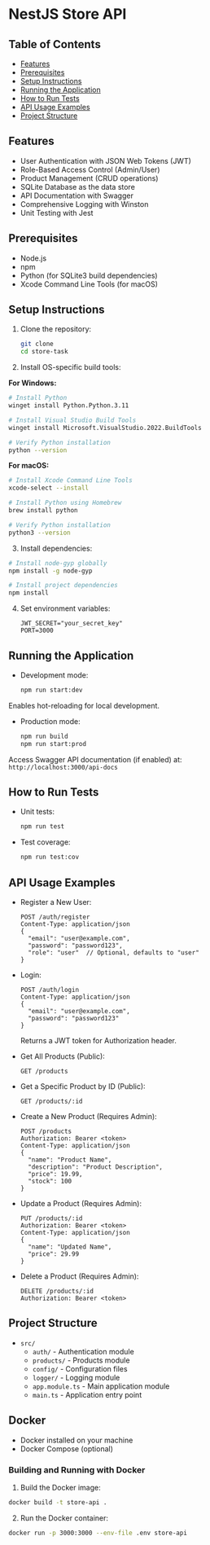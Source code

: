 # NestJS Store API

## Table of Contents

- [Features](#features)
- [Prerequisites](#prerequisites)
- [Setup Instructions](#setup-instructions)
- [Running the Application](#running-the-application)
- [How to Run Tests](#how-to-run-tests)
- [API Usage Examples](#api-usage-examples)
- [Project Structure](#project-structure)

## Features

- User Authentication with JSON Web Tokens (JWT)
- Role-Based Access Control (Admin/User)
- Product Management (CRUD operations)
- SQLite Database as the data store
- API Documentation with Swagger
- Comprehensive Logging with Winston
- Unit Testing with Jest

## Prerequisites

- Node.js
- npm
- Python (for SQLite3 build dependencies)
- Xcode Command Line Tools (for macOS)

## Setup Instructions

1. Clone the repository:

   ```bash
   git clone
   cd store-task
   ```

2. Install OS-specific build tools:

**For Windows:**

```bash
# Install Python
winget install Python.Python.3.11

# Install Visual Studio Build Tools
winget install Microsoft.VisualStudio.2022.BuildTools

# Verify Python installation
python --version
```

**For macOS:**

```bash
# Install Xcode Command Line Tools
xcode-select --install

# Install Python using Homebrew
brew install python

# Verify Python installation
python3 --version
```

3. Install dependencies:

```bash
# Install node-gyp globally
npm install -g node-gyp

# Install project dependencies
npm install
```

4. Set environment variables:

   ```plaintext
   JWT_SECRET="your_secret_key"
   PORT=3000
   ```

## Running the Application

- Development mode:

  ```bash
  npm run start:dev
  ```

Enables hot-reloading for local development.

- Production mode:
  ```bash
  npm run build
  npm run start:prod
  ```

Access Swagger API documentation (if enabled) at:
`http://localhost:3000/api-docs`

## How to Run Tests

- Unit tests:
  ```bash
  npm run test
  ```
- Test coverage:
  ```bash
  npm run test:cov
  ```

## API Usage Examples

- Register a New User:

  ```http
  POST /auth/register
  Content-Type: application/json
  {
    "email": "user@example.com",
    "password": "password123",
    "role": "user"  // Optional, defaults to "user"
  }
  ```

- Login:

  ```http
  POST /auth/login
  Content-Type: application/json
  {
    "email": "user@example.com",
    "password": "password123"
  }
  ```

  Returns a JWT token for Authorization header.

- Get All Products (Public):

  ```http
  GET /products
  ```

- Get a Specific Product by ID (Public):

  ```http
  GET /products/:id
  ```

- Create a New Product (Requires Admin):

  ```http
  POST /products
  Authorization: Bearer <token>
  Content-Type: application/json
  {
    "name": "Product Name",
    "description": "Product Description",
    "price": 19.99,
    "stock": 100
  }
  ```

- Update a Product (Requires Admin):

  ```http
  PUT /products/:id
  Authorization: Bearer <token>
  Content-Type: application/json
  {
    "name": "Updated Name",
    "price": 29.99
  }
  ```

- Delete a Product (Requires Admin):
  ```http
  DELETE /products/:id
  Authorization: Bearer <token>
  ```

## Project Structure

- `src/`
  - `auth/` - Authentication module
  - `products/` - Products module
  - `config/` - Configuration files
  - `logger/` - Logging module
  - `app.module.ts` - Main application module
  - `main.ts` - Application entry point

## Docker

- Docker installed on your machine
- Docker Compose (optional)

### Building and Running with Docker

1. Build the Docker image:

```bash
docker build -t store-api .
```

2. Run the Docker container:

```bash
docker run -p 3000:3000 --env-file .env store-api
```
